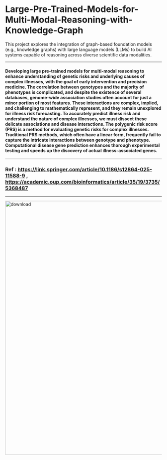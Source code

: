 # Large-Pre-Trained-Models-for-Multi-Modal-Reasoning-with-Knowledge-Graph
This project explores the integration of graph-based foundation models (e.g., knowledge graphs) with large language models (LLMs) to build AI systems capable of reasoning across diverse scientific data modalities.

--- 
#### Developing large pre-trained models for multi-modal reasoning to enhance understanding of genetic risks and underlying causes of complex illnesses, with the goal of early intervention and precision medicine.  The correlation between genotypes and the majority of phenotypes is complicated, and despite the existence of several databases, genome-wide association studies often account for just a minor portion of most features. These interactions are complex, implied, and challenging to mathematically represent, and they remain unexplored for illness risk forecasting.   To accurately predict illness risk and understand the nature of complex illnesses, we must dissect these delicate associations and disease interactions.  The polygenic risk score (PRS) is a method for evaluating genetic risks for complex illnesses.  Traditional PRS methods, which often have a linear form, frequently fail to capture the intricate interactions between genotype and phenotype. Computational disease gene prediction enhances thorough experimental testing  and speeds up the discovery of actual illness-associated genes.

--- 
### Ref :  https://link.springer.com/article/10.1186/s12864-025-11588-9  ,  https://academic.oup.com/bioinformatics/article/35/19/3735/5368487 
---
<img width="950" height="814" alt="download" src="https://github.com/user-attachments/assets/c385ea2a-7ccf-4555-b206-1ce85ef4bec5" />
